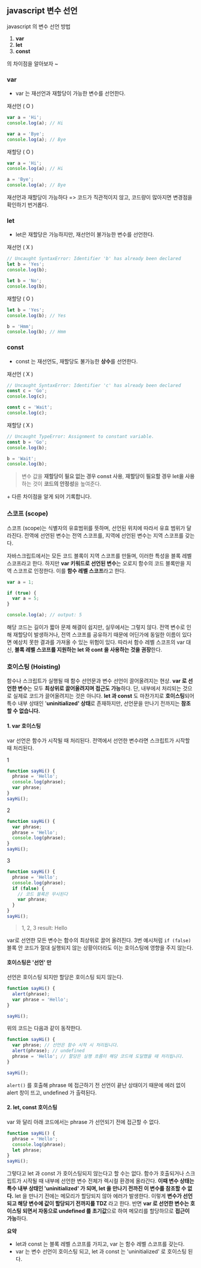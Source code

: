 ## javascript 변수 선언

javascript 의 변수 선언 방법

1. **var**
2. **let**
3. **const**

의 차이점을 알아보자 ~

### **var**

- var 는 재선언과 재할당이 가능한 변수를 선언한다.

재선언 ( O )

```js
var a = 'Hi';
console.log(a); // Hi

var a = 'Bye';
console.log(a); // Bye
```

재할당 ( O )

```js
var a = 'Hi';
console.log(a); // Hi

a = 'Bye';
console.log(a); // Bye
```

재선언과 재할당이 가능하다
=> 코드가 직관적이지 않고, 코드량이 많아지면 변경점을 확인하기 번거롭다.

### let

- let은 재할당은 가능하지만, 재선언이 불가능한 변수를 선언한다.

재선언 ( X )

```js
// Uncaught SyntaxError: Identifier 'b' has already been declared
let b = 'Yes';
console.log(b);

let b = 'No';
console.log(b);
```

재할당 ( O )

```js
let b = 'Yes';
console.log(b); // Yes

b = 'Hmm';
console.log(b); // Hmm
```

### const

- const 는 재선언도, 재할당도 불가능한 **상수**를 선언한다.

재선언 ( X )

```js
// Uncaught SyntaxError: Identifier 'c' has already been declared
const c = 'Go';
console.log(c);

const c = 'Wait';
console.log(c);
```

재할당 ( X )

```js
// Uncaught TypeError: Assignment to constant variable.
const b = 'Go';
console.log(b);

b = 'Wait';
console.log(b);
```

> 변수 값을 **재할당이 필요 없는 경우 const 사용**,
> **재할당이 필요할 경우 let을 사용**하는 것이
> **코드의 안정성**을 높여준다.

\+ 다른 차이점을 알게 되어 기록합니다.

### 스코프 (scope)

스코프 (scope)는 식별자의 유효범위를 뜻하며, 선언된 위치에 따라서 유효 범위가 달라진다. 전역에 선언된 변수는 전역 스코프를, 지역에 선언된 변수는 지역 스코프를 갖는다.

자바스크립트에서는 모든 코드 블록이 지역 스코프를 만들며, 이러한 특성을 블록 레벨 스코프라고 한다. 하지만 **var 키워드로 선언된 변수**는 오로지 함수의 코드 블록만을 지역 스코프로 인정한다. 이를 **함수 레벨 스코프**라고 한다.

```js
var a = 1;

if (true) {
  var a = 5;
}

console.log(a); // output: 5
```

해당 코드는 길이가 짧아 문제 해결이 쉽지만, 실무에서는 그렇지 않다. 전역 변수로 인해 재할당이 발생하거나, 전역 스코프를 공유하기 때문에 어딘가에 동일한 이름이 있다면 예상치 못한 결과를 가져올 수 있는 위험이 있다. 따라서 함수 레벨 스코프의 var 대신, **블록 레벨 스코프를 지원하는 let 와 cont 을 사용하는 것을 권장**한다.

### 호이스팅 (Hoisting)

함수나 스크립트가 실행될 때 함수 선언문과 변수 선언이 끌어올려지는 현상.
**var 로 선언한 변수**는 모두 **최상위로 끌어올려지며 접근도 가능**하다. 단, 내부에서 처리되는 것으로 실제로 코드가 끌어올려지는 것은 아니다.
**let 과 const** 도 마찬가지로 **호이스팅**되어 특수 내부 상태인 '**uninitialized' 상태**로 존재하지만, 선언문을 만나기 전까지는 **참조할 수 없습니다.**

#### 1. var 호이스팅

var 선언은 함수가 시작될 때 처리된다. 전역에서 선언한 변수라면 스크립트가 시작할 때 처리된다.

1

```js
function sayHi() {
  phrase = 'Hello';
  console.log(phrase);
  var phrase;
}
sayHi();
```

2

```js
function sayHi() {
  var phrase;
  phrase = 'Hello';
  console.log(phrase);
}
sayHi();
```

3

```js
function sayHi() {
  phrase = 'Hello';
  console.log(phrase);
  if (false) {
    // 코드 블록은 무시된다
    var phrase;
  }
}
sayHi();
```

> 1, 2, 3 result: Hello

var로 선언한 모든 변수는 함수의 최상위로 끌어 올려진다.
3번 예시처럼 `if (false)` 블록 안 코드가 절대 실행되지 않는 상황이더라도 이는 호이스팅에 영향을 주지 않는다.

#### 호이스팅은 '선언' 만

선언은 호이스팅 되지만 할당은 호이스팅 되지 않는다.

```js
function sayHi() {
  alert(phrase);
  var phrase = 'Hello';
}

sayHi();
```

위의 코드는 다음과 같이 동작한다.

```js
function sayHi() {
  var phrase; // 선언은 함수 시작 시 처리됩니다.
  alert(phrase); // undefined
  phrase = 'Hello'; // 할당은 실행 흐름이 해당 코드에 도달했을 때 처리됩니다.
}

sayHi();
```

`alert()` 를 호출해 phrase 에 접근하기 전 선언이 끝난 상태이기 때문에 에러 없이 alert 창이 뜨고, undefined 가 출력된다.

#### 2. let, const 호이스팅

var 와 달리 아래 코드에서는 phrase 가 선언되기 전에 접근할 수 없다.

```js
function sayHi() {
  phrase = 'Hello';
  console.log(phrase);
  let phrase;
}
sayHi();
```

그렇다고 let 과 const 가 호이스팅되지 않는다고 할 수는 없다. 함수가 호출되거나 스크립트가 시작될 때 내부에 선언한 변수 전체가 렉시컬 환경에 올라간다.
**이때 변수 상태는 특수 내부 상태인 'uninitialized' 가 되며, let 을 만나기 전까진 이 변수를 참조할 수 없다.**
let 을 만나기 전에는 메모리가 할당되지 않아 에러가 발생한다.
이렇게 **변수가 선언되고 해당 변수에 값이 할당되기 전까지를 TDZ** 라고 한다.
반면 **var 로 선언한 변수는 호이스팅 되면서 자동으로 undefined 를 초기값**으로 하여 메모리를 할당하므로 **접근이 가능**하다.

**요약**

- let과 const 는 블록 레벨 스코프를 가지고, var 는 함수 레벨 스코프를 갖는다.
- var 는 변수 선언이 호이스팅 되고, let 과 const 는 'uninitialized' 로 호이스팅 된다.
